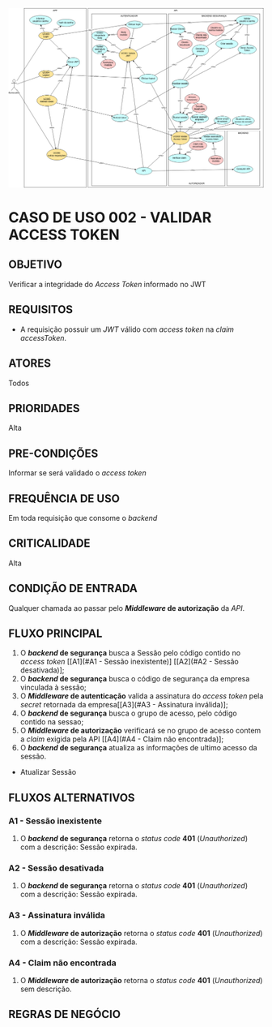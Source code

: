 [![UC](../image/uc-seguranca.jpg)](../image/uc-seguranca.jpg)

# CASO DE USO 002 - VALIDAR ACCESS TOKEN
## OBJETIVO
Verificar a integridade do *Access Token* informado no JWT

## REQUISITOS
- A requisição possuir um *JWT* válido com *access token* na *claim* *accessToken*.  

## ATORES
Todos

## PRIORIDADES
Alta

## PRE-CONDIÇÕES
Informar se será validado o *access token*

## FREQUÊNCIA DE USO
Em toda requisição que consome o *backend*

## CRITICALIDADE
Alta

## CONDIÇÃO DE ENTRADA
Qualquer chamada ao passar pelo ***Middleware* de autorização** da *API*.

## FLUXO PRINCIPAL
1. O ***backend* de segurança** busca a Sessão pelo código contido no *access token* [[A1](#A1 - Sessão inexistente)] [[A2](#A2 - Sessão desativada)];
2. O ***backend* de segurança** busca o código de segurança da empresa vinculada à sessão;
3. O ***Middleware* de autenticação** valida a assinatura do *access token* pela *secret* retornada da empresa[[A3](#A3 - Assinatura inválida)];
4. O ***backend* de segurança** busca o grupo de acesso, pelo código contido na sessao;
5. O ***Middleware* de autorização** verificará se no grupo de acesso contem a *claim* exigida pela API [[A4](#A4 - Claim não encontrada)];
6. O ***backend* de segurança** atualiza as informações de ultimo acesso da sessão.


- Atualizar Sessão

## FLUXOS ALTERNATIVOS
### A1 - Sessão inexistente
1. O ***backend* de segurança** retorna o *status code* **401** (*Unauthorized*) com a descrição: Sessão expirada.
### A2 - Sessão desativada
1. O ***backend* de segurança** retorna o *status code* **401** (*Unauthorized*) com a descrição: Sessão expirada.
### A3 - Assinatura inválida
1. O ***Middleware* de autorização** retorna o *status code* **401** (*Unauthorized*) com a descrição: Sessão expirada.
### A4 - Claim não encontrada
1. O ***Middleware* de autorização** retorna o *status code* **401** (*Unauthorized*) sem descrição.

## REGRAS DE NEGÓCIO